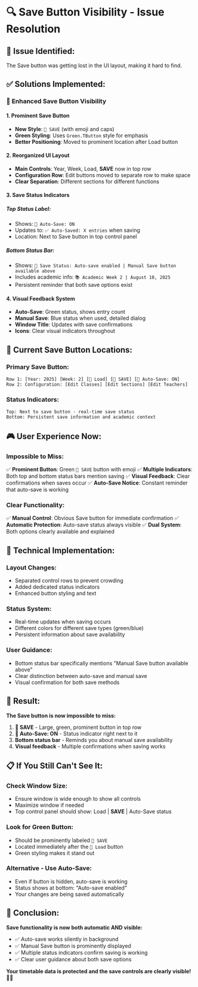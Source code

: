 # 🔍 Save Button Visibility - Issue Resolution

## 🚨 **Issue Identified:**
The Save button was getting lost in the UI layout, making it hard to find.

## ✅ **Solutions Implemented:**

### 🎯 **Enhanced Save Button Visibility**

#### 1. **Prominent Save Button**
- **New Style**: `💾 SAVE` (with emoji and caps)
- **Green Styling**: Uses `Green.TButton` style for emphasis
- **Better Positioning**: Moved to prominent location after Load button

#### 2. **Reorganized UI Layout**
- **Main Controls**: Year, Week, Load, **SAVE** now in top row
- **Configuration Row**: Edit buttons moved to separate row to make space
- **Clear Separation**: Different sections for different functions

#### 3. **Save Status Indicators**

##### **Top Status Label:**
- Shows: `🔄 Auto-Save: ON`
- Updates to: `✅ Auto-Saved: X entries` when saving
- Location: Next to Save button in top control panel

##### **Bottom Status Bar:**
- Shows: `💾 Save Status: Auto-save enabled | Manual Save button available above`
- Includes academic info: `📚 Academic Week 2 | August 10, 2025`
- Persistent reminder that both save options exist

#### 4. **Visual Feedback System**
- **Auto-Save**: Green status, shows entry count
- **Manual Save**: Blue status when used, detailed dialog
- **Window Title**: Updates with save confirmations
- **Icons**: Clear visual indicators throughout

## 📍 **Current Save Button Locations:**

### **Primary Save Button:**
```
Row 1: [Year: 2025] [Week: 2] [📂 Load] [💾 SAVE] [🔄 Auto-Save: ON]
Row 2: Configuration: [Edit Classes] [Edit Sections] [Edit Teachers]
```

### **Status Indicators:**
```
Top: Next to save button - real-time save status
Bottom: Persistent save information and academic context
```

## 🎮 **User Experience Now:**

### **Impossible to Miss:**
✅ **Prominent Button**: Green `💾 SAVE` button with emoji
✅ **Multiple Indicators**: Both top and bottom status bars mention saving
✅ **Visual Feedback**: Clear confirmations when saves occur
✅ **Auto-Save Notice**: Constant reminder that auto-save is working

### **Clear Functionality:**
✅ **Manual Control**: Obvious Save button for immediate confirmation
✅ **Automatic Protection**: Auto-save status always visible
✅ **Dual System**: Both options clearly available and explained

## 🔧 **Technical Implementation:**

### **Layout Changes:**
- Separated control rows to prevent crowding
- Added dedicated status indicators
- Enhanced button styling and text

### **Status System:**
- Real-time updates when saving occurs
- Different colors for different save types (green/blue)
- Persistent information about save availability

### **User Guidance:**
- Bottom status bar specifically mentions "Manual Save button available above"
- Clear distinction between auto-save and manual save
- Visual confirmation for both save methods

## 🎯 **Result:**

**The Save button is now impossible to miss:**

1. **💾 SAVE** - Large, green, prominent button in top row
2. **🔄 Auto-Save: ON** - Status indicator right next to it
3. **Bottom status bar** - Reminds you about manual save availability
4. **Visual feedback** - Multiple confirmations when saving works

## 📋 **If You Still Can't See It:**

### **Check Window Size:**
- Ensure window is wide enough to show all controls
- Maximize window if needed
- Top control panel should show: Load | **SAVE** | Auto-Save status

### **Look for Green Button:**
- Should be prominently labeled `💾 SAVE`
- Located immediately after the `📂 Load` button
- Green styling makes it stand out

### **Alternative - Use Auto-Save:**
- Even if button is hidden, auto-save is working
- Status shows at bottom: "Auto-save enabled"
- Your changes are being saved automatically

## 🚀 **Conclusion:**

**Save functionality is now both automatic AND visible:**
- ✅ Auto-save works silently in background
- ✅ Manual Save button is prominently displayed
- ✅ Multiple status indicators confirm saving is working
- ✅ Clear user guidance about both save options

**Your timetable data is protected and the save controls are clearly visible! 💾✨**

